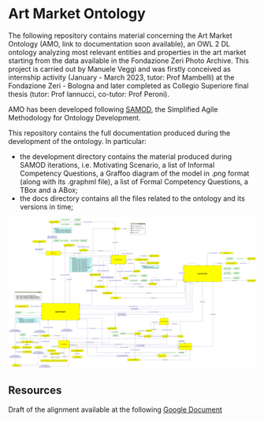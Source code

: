 # Art Market Ontology

The following repository contains material concerning the Art Market Ontology (AMO, link to documentation soon available), an OWL 2 DL ontology analyzing most relevant entities and properties in the art market starting from the data available in the Fondazione Zeri Photo Archive. This project is carried out by Manuele Veggi and was firstly conceived as internship activity (January - March 2023, tutor: Prof Mambelli) at the Fondazione Zeri - Bologna and later completed as Collegio Superiore final thesis (tutor: Prof Iannucci, co-tutor: Prof Peroni).

AMO has been developed following [SAMOD](http://dx.doi.org/10.6084/m9.figshare.3189769), the Simplified Agile Methodology for Ontology Development.

This repository contains the full documentation produced during the development of the ontology. In particular:
- the development directory contains the material produced during SAMOD iterations, i.e. Motivating Scenario, a list of Informal Competency Questions,  a Graffoo diagram of the model in .png format (along with its .graphml file), a list of Formal Competency Questions, a TBox and a ABox;
- the docs directory contains all the files related to the ontology and its versions in time;


<img src="docs/current/amo/amo.png">

## Resources

Draft of the alignment available at the following [Google Document](https://docs.google.com/document/d/1a5xt6RPwbrgx-sX4Zi5iYsC8NPONPft-SpdreQEzJew/edit?usp=sharing)

